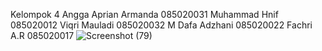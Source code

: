 Kelompok 4
Angga Aprian Armanda 085020031
Muhammad Hnif 085020012
Viqri Mauladi 085020032
M Dafa Adzhani 085020022
Fachri A.R 085020017
![Screenshot (79)](https://user-images.githubusercontent.com/96216518/174269606-7b287c35-8247-44fc-8b30-b3e5a296d38e.png)
